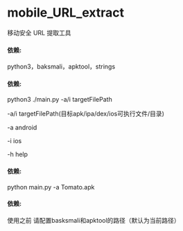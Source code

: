 # mobile_URL_extract
移动安全 URL 提取工具 
#### 依赖:
python3，baksmali，apktool，strings

#### 依赖:
python3 ./main.py -a/i targetFilePath

-a/i targetFilePath(目标apk/ipa/dex/ios可执行文件/目录)

-a android

-i ios

-h help

#### 依赖:
python main.py -a Tomato.apk

#### 依赖:
使用之前 请配置basksmali和apktool的路径（默认为当前路径）
